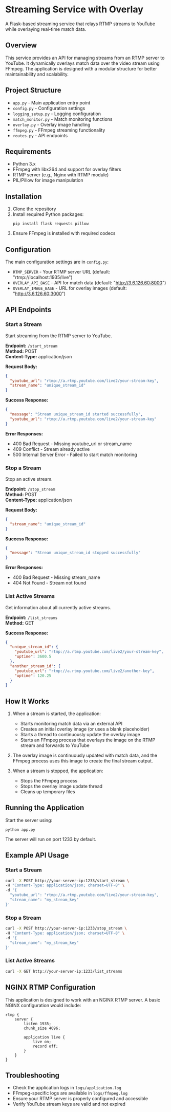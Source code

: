 # Streaming Service with Overlay

A Flask-based streaming service that relays RTMP streams to YouTube while overlaying real-time match data.

## Overview

This service provides an API for managing streams from an RTMP server to YouTube. It dynamically overlays match data over the video stream using FFmpeg. The application is designed with a modular structure for better maintainability and scalability.

## Project Structure

- `app.py` - Main application entry point
- `config.py` - Configuration settings
- `logging_setup.py` - Logging configuration
- `match_monitor.py` - Match monitoring functions
- `overlay.py` - Overlay image handling
- `ffmpeg.py` - FFmpeg streaming functionality
- `routes.py` - API endpoints

## Requirements

- Python 3.x
- FFmpeg with libx264 and support for overlay filters
- RTMP server (e.g., Nginx with RTMP module)
- PIL/Pillow for image manipulation

## Installation

1. Clone the repository
2. Install required Python packages:
   ```
   pip install flask requests pillow
   ```
3. Ensure FFmpeg is installed with required codecs

## Configuration

The main configuration settings are in `config.py`:

- `RTMP_SERVER` - Your RTMP server URL (default: "rtmp://localhost:1935/live")
- `OVERLAY_API_BASE` - API for match data (default: "http://3.6.126.60:8000")
- `OVERLAY_IMAGE_BASE` - URL for overlay images (default: "http://3.6.126.60:3000")

## API Endpoints

### Start a Stream

Start streaming from the RTMP server to YouTube.

**Endpoint:** `/start_stream`  
**Method:** POST  
**Content-Type:** application/json  

**Request Body:**
```json
{
  "youtube_url": "rtmp://a.rtmp.youtube.com/live2/your-stream-key",
  "stream_name": "unique_stream_id"
}
```

**Success Response:**
```json
{
  "message": "Stream unique_stream_id started successfully",
  "youtube_url": "rtmp://a.rtmp.youtube.com/live2/your-stream-key"
}
```

**Error Responses:**
- 400 Bad Request - Missing youtube_url or stream_name
- 409 Conflict - Stream already active
- 500 Internal Server Error - Failed to start match monitoring

### Stop a Stream

Stop an active stream.

**Endpoint:** `/stop_stream`  
**Method:** POST  
**Content-Type:** application/json  

**Request Body:**
```json
{
  "stream_name": "unique_stream_id"
}
```

**Success Response:**
```json
{
  "message": "Stream unique_stream_id stopped successfully"
}
```

**Error Responses:**
- 400 Bad Request - Missing stream_name
- 404 Not Found - Stream not found

### List Active Streams

Get information about all currently active streams.

**Endpoint:** `/list_streams`  
**Method:** GET  

**Success Response:**
```json
{
  "unique_stream_id": {
    "youtube_url": "rtmp://a.rtmp.youtube.com/live2/your-stream-key",
    "uptime": 3600.5
  },
  "another_stream_id": {
    "youtube_url": "rtmp://a.rtmp.youtube.com/live2/another-key",
    "uptime": 120.25
  }
}
```

## How It Works

1. When a stream is started, the application:
   - Starts monitoring match data via an external API
   - Creates an initial overlay image (or uses a blank placeholder)
   - Starts a thread to continuously update the overlay image
   - Starts an FFmpeg process that overlays the image on the RTMP stream and forwards to YouTube

2. The overlay image is continuously updated with match data, and the FFmpeg process uses this image to create the final stream output.

3. When a stream is stopped, the application:
   - Stops the FFmpeg process
   - Stops the overlay image update thread
   - Cleans up temporary files

## Running the Application

Start the server using:

```
python app.py
```

The server will run on port 1233 by default.

## Example API Usage

### Start a Stream
```bash
curl -X POST http://your-server-ip:1233/start_stream \
-H "Content-Type: application/json; charset=UTF-8" \
-d '{
  "youtube_url": "rtmp://a.rtmp.youtube.com/live2/your-stream-key",
  "stream_name": "my_stream_key"
}'
```

### Stop a Stream
```bash
curl -X POST http://your-server-ip:1233/stop_stream \
-H "Content-Type: application/json; charset=UTF-8" \
-d '{
  "stream_name": "my_stream_key"
}'
```

### List Active Streams
```bash
curl -X GET http://your-server-ip:1233/list_streams
```

## NGINX RTMP Configuration

This application is designed to work with an NGINX RTMP server. A basic NGINX configuration would include:

```
rtmp {
    server {
        listen 1935;
        chunk_size 4096;
        
        application live {
            live on;
            record off;
        }
    }
}
```

## Troubleshooting

- Check the application logs in `logs/application.log`
- FFmpeg-specific logs are available in `logs/ffmpeg.log`
- Ensure your RTMP server is properly configured and accessible
- Verify YouTube stream keys are valid and not expired